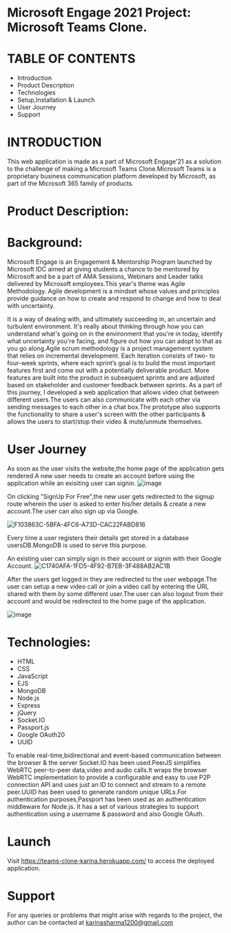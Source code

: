 # Microsoft Engage 2021 Project: Microsoft Teams Clone.
# TABLE OF CONTENTS
- Introduction
- Product Description
- Technologies
- Setup,Installation & Launch
- User Journey
- Support
# INTRODUCTION
This web application is made as a part of Microsoft Engage'21 as a solution to the challenge of making a Microsoft Teams Clone.Microsoft Teams is a proprietary business communication platform developed by Microsoft, as part of the Microsoft 365 family of products.

# Product Description:

# Background:
Microsoft Engage is an Engagement & Mentorship Program launched by Microsoft IDC aimed at giving students a chance to be mentored by Microsoft and be a part of AMA Sessions, Webinars and Leader talks delivered by Microsoft employees.This year's theme was Agile Methodology.
Agile development is a mindset whose values and principles provide guidance on how to create and respond to change and how to deal with uncertainty.

It is a way of dealing with, and ultimately succeeding in, an uncertain and turbulent environment. It's really about thinking through how you can understand what's going on in the environment that you're in today, identify what uncertainty you're facing, and figure out how you can adopt to that as you go along.Agile scrum methodology is a project management system that relies on incremental development. Each iteration consists of two- to four-week sprints, where each sprint’s goal is to build the most important features first and come out with a potentially deliverable product. More features are built into the product in subsequent sprints and are adjusted based on stakeholder and customer feedback between sprints.
As a part of this journey, I developed a web application that allows video chat between different users.The users can also communicate with each other via sending messages to each other in a chat box.The prototype also supports the functionality to share a user's screen with the other participants & allows the users to start/stop their video & mute/unmute themselves.

# User Journey
As soon as the user visits the website,the home page of the application gets rendered.A new user needs to create an account before using the application while an exisiting user can signin.
![image](https://user-images.githubusercontent.com/68894444/125161896-9f63c700-e1a2-11eb-8bff-bbb337d63f4f.png)

On clicking "SignUp For Free",the new user gets redirected to the signup route wherein the user is asked to enter his/her details & create a new account.The user can also sign up via Google.

![F103863C-5BFA-4FC6-A73D-CAC22FABD816](https://user-images.githubusercontent.com/68894444/125245425-2e412280-e30e-11eb-92d8-04f895cedfaa.GIF)

Every time a user registers their details get stored in a database usersDB.MongoDB is used to serve this purpose.

An existing user can simply sign in their account or signin with their Google Account.
![C1740AFA-1FD5-4F92-B7EB-3F488AB2AC1B](https://user-images.githubusercontent.com/68894444/125246222-2170fe80-e30f-11eb-9cd7-e676ea5adec2.GIF)


After the users get logged in they are redirected to the user webpage.The user can setup a new video call or join a video call by entering the URL shared with them by some different user.The user can also logout from their account and would be redirected to the home page of the application.

![image](https://user-images.githubusercontent.com/68894444/125162395-316ccf00-e1a5-11eb-80cd-8270ad0fefb7.png)




# Technologies:
- HTML
- CSS
- JavaScript
- EJS
- MongoDB
- Node.js
- Express
- jQuery
- Socket.IO
- Passport.js
- Google OAuth20
- UUID

To enable real-time,bidirectional and event-based communication between the browser & the server Socket.IO has been used.PeerJS simplifies WebRTC peer-to-peer data,video and audio calls.It wraps the browser WebRTC implementation to provide a configurable and easy to use P2P connection API and uses just an ID to connect and stream to a remote peer.UUID has been used to generate random unique URLs.For authentication purposes,Passport has been used as an authentication middleware for Node.js. It has a set of various strategies to support authentication using a username & password and also Google OAuth.

# Launch
Visit https://teams-clone-karina.herokuapp.com/ to access the deployed application.

# Support
For any queries or problems that might arise with regards to the project, the author can be contacted at karinasharma1200@gmail.com
